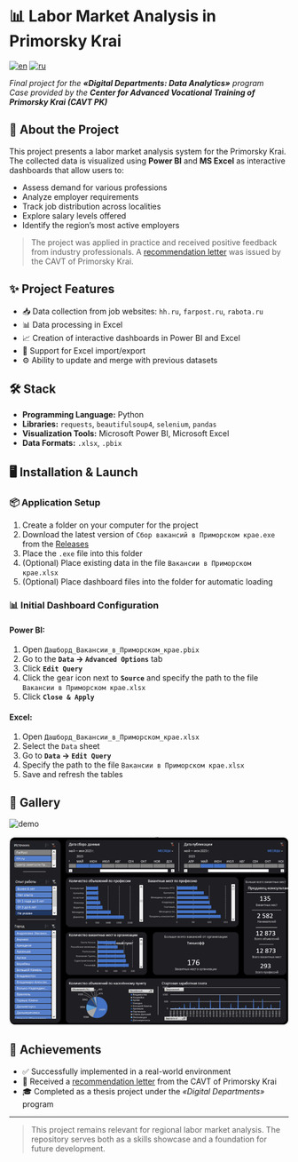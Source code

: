 # 📊 Labor Market Analysis in Primorsky Krai

[![en](https://img.shields.io/badge/lang-en-red.svg)](https://github.com/Bit-Maximum/RussiaJobData/blob/master/readme.md)
[![ru](https://img.shields.io/badge/lang-ru-blue.svg)](https://github.com/Bit-Maximum/RussiaJobData/blob/master/Translations/README.ru.md)

_Final project for the **«Digital Departments: Data Analytics»** program_  
_Case provided by the **Center for Advanced Vocational Training of Primorsky Krai (CAVT PK)**_

## 🧭 About the Project

This project presents a labor market analysis system for the Primorsky Krai.
The collected data is visualized using **Power BI** and **MS Excel** as interactive dashboards that allow users to:

- Assess demand for various professions
- Analyze employer requirements
- Track job distribution across localities
- Explore salary levels offered
- Identify the region’s most active employers

> The project was applied in practice and received positive feedback from industry professionals.
> A [recommendation letter](https://github.com/Bit-Maximum/RussiaJobData/blob/master/Translation/Media/Recomend.pdf) was issued by the CAVT of Primorsky Krai.

## ✨ Project Features

- 📥 Data collection from job websites: `hh.ru`, `farpost.ru`, `rabota.ru`
- 📊 Data processing in Excel
- 📈 Creation of interactive dashboards in Power BI and Excel
- 📁 Support for Excel import/export
- ⚙ Ability to update and merge with previous datasets

## 🛠 Stack

- **Programming Language:** Python
- **Libraries:** `requests`, `beautifulsoup4`, `selenium`, `pandas`
- **Visualization Tools:** Microsoft Power BI, Microsoft Excel
- **Data Formats:** `.xlsx`, `.pbix`

## 🖥 Installation & Launch

### 📦 Application Setup

1. Create a folder on your computer for the project
2. Download the latest version of `Сбор вакансий в Приморском крае.exe` from the [Releases](https://github.com/Bit-Maximum/RussiaJobData/releases)
3. Place the `.exe` file into this folder
4. (Optional) Place existing data in the file `Вакансии в Приморском крае.xlsx`
5. (Optional) Place dashboard files into the folder for automatic loading

### 📊 Initial Dashboard Configuration

#### Power BI:
1. Open `Дашборд_Вакансии_в_Приморском_крае.pbix`
2. Go to the **`Data` → `Advanced Options`** tab
3. Click **`Edit Query`**
4. Click the gear icon next to **`Source`** and specify the path to the file `Вакансии в Приморском крае.xlsx`
5. Click **`Close & Apply`**

#### Excel:
1. Open `Дашборд_Вакансии_в_Приморском_крае.xlsx`
2. Select the `Data` sheet
3. Go to **`Data` → `Edit Query`**
4. Specify the path to the file `Вакансии в Приморском крае.xlsx`
5. Save and refresh the tables

## 📸 Gallery

![demo](https://github.com/user-attachments/assets/211afa96-7c0e-46dd-a1cb-be1868a48a6f)

![dashboard Power BI](Translation/Media/1.png)

## 🏅 Achievements

- ✅ Successfully implemented in a real-world environment
- 📄 Received a [recommendation letter](https://github.com/Bit-Maximum/RussiaJobData/blob/master/Translation/Media/Recomend.pdf) from the CAVT of Primorsky Krai
- 🎓 Completed as a thesis project under the *«Digital Departments»* program

---

> This project remains relevant for regional labor market analysis.
> The repository serves both as a skills showcase and a foundation for future development.
